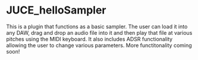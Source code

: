 # JUCE_helloSampler
This is a plugin that functions as a basic sampler. The user can load it into any DAW, drag and drop an audio file into it and then play that file at various pitches using the MIDI keyboard. It also includes ADSR functionality allowing the user to change various parameters. More functitonality coming soon!
